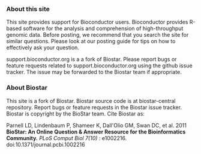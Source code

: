 
### About this site

This site provides support for Bioconductor users. Bioconductor provides
R-based software for the analysis and comprehension of high-throughput genomic
data. Before posting, we recommend that you search the site for similar
questions. Please look at our posting guide for tips on how to effectively ask
your question.

support.bioconductor.org is a a fork of Biostar. Please report bugs or feature
requests related to support.bioconductor.org using the github issue tracker.
The issue may be forwarded to the Biostar team if appropriate.

### About Biostar

This site is a fork of Biostar. Biostar source code is at biostar-central
repository. Report bugs or feature requests in the Biostar  issue tracker.
Biostar is copyright by the BioStar team. Cite Biostar as:

Parnell LD, Lindenbaum P, Shameer K, Dall'Olio GM, Swan DC, et al. 2011
**BioStar: An Online Question & Answer Resource for the Bioinformatics
Community.**  *PLoS Comput Biol 7(10)* : e1002216.
doi:10.1371/journal.pcbi.1002216
